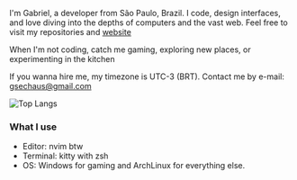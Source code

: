 I'm Gabriel, a developer from São Paulo, Brazil. I code, design interfaces, and love diving into the depths of computers and the vast web. 
Feel free to visit my repositories and [website](https://www.gabscs.com/)

When I'm not coding, catch me gaming, exploring new places, or experimenting in the kitchen

If you wanna hire me, my timezone is UTC-3 (BRT). Contact me by e-mail: gsechaus@gmail.com

![Top Langs](https://github-readme-stats.vercel.app/api/top-langs/?username=gasech&layout=compact&hide=css&theme=holi)

### What I use
<ul>
  <li>Editor: nvim btw</li>
  <li>Terminal: kitty with zsh</li>
  <li>OS: Windows for gaming and ArchLinux for everything else.</li>
</ul>
